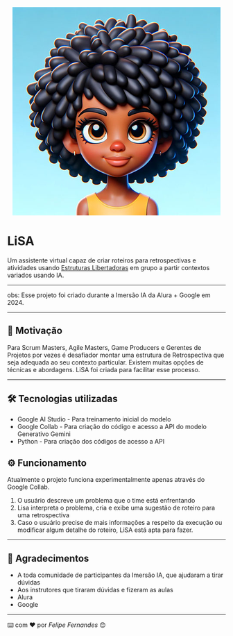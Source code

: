 <div align="center">
<img src="https://github.com/felipefernandes/lisa/blob/main/lisa-avatar-480.jpg?raw=true">
</div>

# LiSA
Um assistente virtual capaz de criar roteiros para retrospectivas e atividades usando [Estruturas Libertadoras](http://www.liberatingstructures.com.br/) em grupo a partir contextos variados usando IA. 

---
obs: Esse projeto foi criado durante a Imersão IA da Alura + Google em 2024. 

---
## 🚀 Motivação

Para Scrum Masters, Agile Masters, Game Producers e Gerentes de Projetos por vezes é desafiador montar uma estrutura de Retrospectiva que seja adequada ao seu contexto particular. Existem muitas opções de técnicas e abordagens. LiSA foi criada para facilitar esse processo. 

---
## 🛠️ Tecnologias utilizadas

* Google AI Studio - Para treinamento inicial do modelo
* Google Collab - Para criação do código e acesso a API do modelo Generativo Gemini
* Python - Para criação dos códigos de acesso a API 

## ⚙️ Funcionamento

Atualmente o projeto funciona experimentalmente apenas através do Google Collab.

1. O usuário descreve um problema que o time está enfrentando
2. Lisa interpreta o problema, cria e exibe uma sugestão de roteiro para uma retrospectiva
3. Caso o usuário precise de mais informações a respeito da execução ou modificar algum detalhe do roteiro, LiSA está apta para fazer.

---
## 🎁 Agradecimentos

* A toda comunidade de participantes da Imersão IA, que ajudaram a tirar dúvidas
* Aos instrutores que tiraram dúvidas e fizeram as aulas
* Alura
* Google


---
⌨️ com ❤️ por *Felipe Fernandes* 😊


